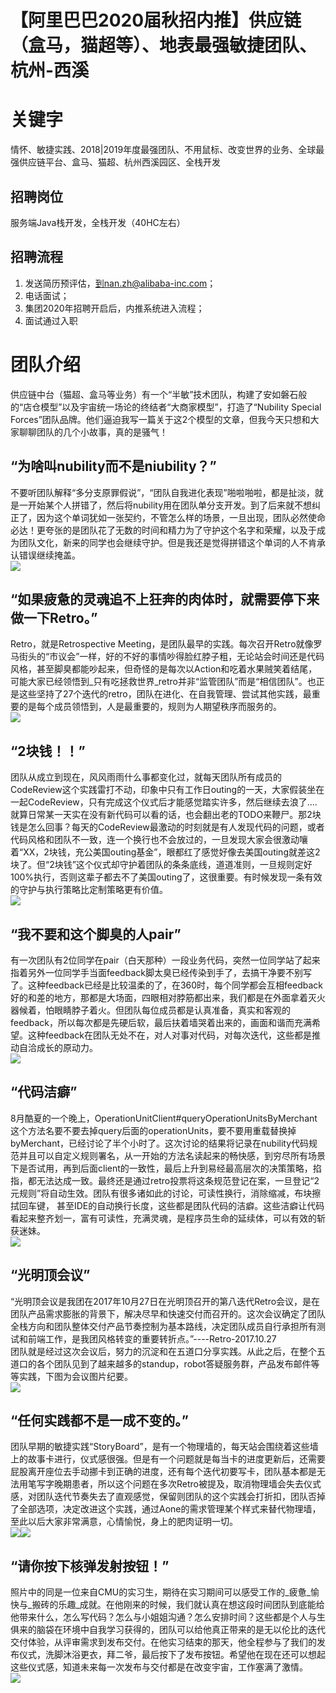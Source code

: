 # 【阿里巴巴2020届秋招内推】供应链（盒马，猫超等）、地表最强敏捷团队、杭州-西溪

<a name="tZNEX"></a>
# 关键字
情怀、敏捷实践、2018|2019年度最强团队、不用鼠标、改变世界的业务、全球最强供应链平台、盒马、猫超、杭州西溪园区、全栈开发

<a name="axljO"></a>
## 招聘岗位
服务端Java栈开发，全栈开发（40HC左右）

<a name="63ILc"></a>
## 招聘流程

1. 发送简历预评估，到nan.zh@alibaba-inc.com；
1. 电话面试；
1. 集团2020年招聘开启后，内推系统进入流程；
1. 面试通过入职

<a name="I9bVW"></a>
# 团队介绍
供应链中台（猫超、盒马等业务）有一个“半敏”技术团队，构建了安如磐石般的“店仓模型”以及宇宙统一场论的终结者“大商家模型”，打造了“Nubility Special Forces”团队品牌。他们逼迫我写一篇关于这2个模型的文章，但我今天只想和大家聊聊团队的几个小故事，真的是骚气！<br />

<a name="IEkAN"></a>
## **“为啥叫nubility而不是niubility？”**
不要听团队解释“多分支原罪假说”，“团队自我进化表现”啪啦啪啦，都是扯淡，就是一开始某个人拼错了，然后将nubility用在团队单分支开发。到了后来就不想纠正了，因为这个单词犹如一张契约，不管怎么样的场景，一旦出现，团队必然使命必达！更夸张的是团队花了无数的时间和精力为了守护这个名字和荣耀，以及于成为团队文化，新来的同学也会继续守护。但是我还是觉得拼错这个单词的人不肯承认错误继续掩盖。<br />![](https://intranetproxy.alipay.com/skylark/lark/0/2019/jpeg/10286/1563949547609-a26c3d51-9f77-4d65-bf14-0f46751748cb.jpeg#align=left&display=inline&height=2248&originHeight=596&originWidth=720&size=0&status=done&width=2716)
<a name="Lq5W5"></a>
## 
<a name="6nPTi"></a>
## **“如果疲惫的灵魂追不上狂奔的肉体时，就需要停下来做一下Retro。”**
Retro，就是Retrospective Meeting，是团队最早的实践。每次召开Retro就像罗马街头的“市议会”一样，好的不好的事情吵得脸红脖子粗，无论站会时间还是代码风格，甚至脚臭都能吵起来，但奇怪的是每次以Action和吃着水果贼笑着结尾，可能大家已经领悟到_只有吃拯救世界_retro并非“监管团队”而是“相信团队”。也正是这些坚持了27个迭代的retro，团队在进化、在自我管理、尝试其他实践，最重要的是每个成员领悟到，人是最重要的，规则为人期望秩序而服务的。<br />![](https://intranetproxy.alipay.com/skylark/lark/0/2019/jpeg/10286/1563949547927-4643d528-0961-40bc-a258-d4a526dcbb42.jpeg#align=left&display=inline&height=864&originHeight=540&originWidth=720&size=0&status=done&width=1152)
<a name="T8QHE"></a>
## 
<a name="0qQOC"></a>
## **“2块钱！！”**
团队从成立到现在，风风雨雨什么事都变化过，就每天团队所有成员的CodeReview这个实践雷打不动，印象中只有工作日outing的一天，大家假装坐在一起CodeReview，只有完成这个仪式后才能感觉踏实许多，然后继续去浪了....就算日常某一天实在没有新代码可以看的话，也会翻出老的TODO来鞭尸。那2块钱是怎么回事？每天的CodeReview最激动的时刻就是有人发现代码的问题，或者代码风格和团队不一致，连一个换行也不会放过的，一旦发现大家会很激动嚷着“XX，2块钱，充公美国outing基金”，眼都红了感觉好像去美国outing就差这2块了。但“2块钱”这个仪式却守护着团队的条条底线，道道准则，一旦规则定好100%执行，否则这辈子都去不了美国outing了，这很重要。有时候发现一条有效的守护与执行策略比定制策略更有价值。<br />![](https://intranetproxy.alipay.com/skylark/lark/0/2019/jpeg/10286/1563949547831-994d6367-322a-47bc-a355-6da58daba81f.jpeg#align=left&display=inline&height=1536&originHeight=540&originWidth=720&size=0&status=done&width=2048)
<a name="e9aZz"></a>
## 
<a name="KRTfF"></a>
## **“我不要和这个脚臭的人pair”**
有一次团队有2位同学在pair（白天那种）一段业务代码，突然一位同学站了起来指着另外一位同学手当面feedback脚太臭已经传染到手了，去搞干净要不别写了。这种feedback已经是比较温柔的了，在360时，每个同学都会互相feedback好的和差的地方，那都是大场面，四眼相对脖筋都出来，我们都是在外面拿着灭火器候着，怕眼睛脖子着火。但团队每位成员都是认真准备，真实和客观的feedback，所以每次都是先硬后软，最后扶着墙哭着出来的，画面和谐而充满希望。这种feedback在团队无处不在，对人对事对代码，对每次迭代，这些都是推动自洽成长的原动力。<br />![](https://intranetproxy.alipay.com/skylark/lark/0/2019/jpeg/10286/1563949547108-e48c296d-c702-4f66-8f7c-42551ed24279.jpeg#align=left&display=inline&height=1501&originHeight=540&originWidth=720&size=0&status=done&width=2001)
<a name="F0ulj"></a>
## 
<a name="MsVSq"></a>
## **“代码洁癖”**
8月酷夏的一个晚上，OperationUnitClient#queryOperationUnitsByMerchant这个方法名要不要去掉query后面的operationUnits，要不要用重载替换掉byMerchant，已经讨论了半个小时了。这次讨论的结果将记录在nubility代码规范并且可以自定义规则署名，从一开始的方法名读起来的畅快感，到穷尽所有场景下是否试用，再到后面client的一致性，最后上升到易经最高层次的决策策略，掐指，都无法达成一致。最终还是通过retro投票将这条规范登记在案，一旦登记“2元规则”将自动生效。团队有很多诸如此的讨论，可读性换行，消除缩减，布块擦拭回车键， 甚至IDE的自动换行长度，这些都是团队代码的洁癖。这些洁癖让代码看起来整齐划一，富有可读性，充满灵魂，是程序员生命的延续体，可以有效的斩获迷妹。<br />![](https://intranetproxy.alipay.com/skylark/lark/0/2019/jpeg/10286/1563949547973-b1039259-025b-4ebf-8ddb-0040709c9344.jpeg#align=left&display=inline&height=1806&originHeight=563&originWidth=720&size=0&status=done&width=2309)
<a name="huGyY"></a>
## 
<a name="Nhr0A"></a>
## “光明顶会议”
“光明顶会议是我团在2017年10月27日在光明顶召开的第八迭代Retro会议，是在团队产品需求膨胀的背景下，解决尽早和快速交付而召开的。这次会议确定了团队全栈方向和团队整体交付产品节奏控制为基本路线，决定团队成员自行承担所有测试和前端工作，是我团风格转变的重要转折点。”----Retro-2017.10.27<br />团队就是经过这次会议后，努力的沉淀和在五道口分享实践。从此之后，在整个五道口的各个团队见到了越来越多的standup，robot答疑服务群，产品发布邮件等等实践，下图为会议图片纪要。<br />![](https://intranetproxy.alipay.com/skylark/lark/0/2019/jpeg/10286/1563949547420-6fe68cda-19e2-407b-b8d0-79a9ba185cca.jpeg#align=left&display=inline&height=1220&originHeight=740&originWidth=720&size=0&status=done&width=1187)
<a name="AFuWD"></a>
## 
<a name="oL0Ph"></a>
## **“任何实践都不是一成不变的。”**
团队早期的敏捷实践“StoryBoard”，是有一个物理墙的，每天站会围绕着这些墙上的故事卡进行，仪式感很强。但是有一个问题就是每当卡的进度更新后，还需要屁股离开座位去手动挪卡到正确的进度，还有每个迭代初要写卡，团队基本都是无法用笔写字晚期患者，所以这个问题在多次Retro被提及，取消物理墙会失去仪式感，对团队迭代节奏失去了直观感觉，保留则团队的这个实践会打折扣，团队否掉了全部选项，决定改进这个实践，通过Aone的需求管理某个样式来替代物理墙，至此以后大家非常满意，心情愉悦，身上的肥肉证明一切。<br />![](https://intranetproxy.alipay.com/skylark/lark/0/2019/jpeg/10286/1563949547493-a61d8c5c-6ab5-4fd0-ad17-bd9a8333ac4e.jpeg#align=left&display=inline&height=2538&originHeight=846&originWidth=720&size=0&status=done&width=2160)![](https://intranetproxy.alipay.com/skylark/lark/0/2019/jpeg/10286/1563949547468-6f804bdf-f15d-40d3-bcec-9112440d50ab.jpeg#align=left&display=inline&height=1417&originHeight=423&originWidth=720&size=0&status=done&width=2412)
<a name="YcaOK"></a>
## 
<a name="OsJ8i"></a>
## “请你按下核弹发射按钮！”
照片中的同是一位来自CMU的实习生，期待在实习期间可以感受工作的_疲惫_愉快与_搬砖的乐趣_成就。在他刚来的时候，我们就认真在想这段时间团队到底能给他带来什么，怎么写代码？怎么与小姐姐沟通？怎么安排时间？这些都是个人与生俱来的脑袋在环境中自我学习获得的，团队可以给他真正带来的是无以伦比的迭代交付体验，从评审需求到发布交付。在他实习结束的那天，他全程参与了我们的发布仪式，洗脚沐浴更衣，拜二爷，最后按下了发布按钮。希望他在现在还可以想起这些仪式感，知道未来每一次发布与交付都是在改变宇宙，工作塞满了激情。<br />![](https://intranetproxy.alipay.com/skylark/lark/0/2019/jpeg/10286/1563949547954-9d0429ee-dac7-4313-b58b-8a7bfaf10a80.jpeg#align=left&display=inline&height=750&originHeight=540&originWidth=720&size=0&status=done&width=1000)

